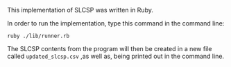 This implementation of SLCSP was written in Ruby.

In order to run the implementation, type this command in the command line:

```
ruby ./lib/runner.rb
```

The SLCSP contents from the program will then be created in a new file called `updated_slcsp.csv` ,as well as, being printed out in the command line.